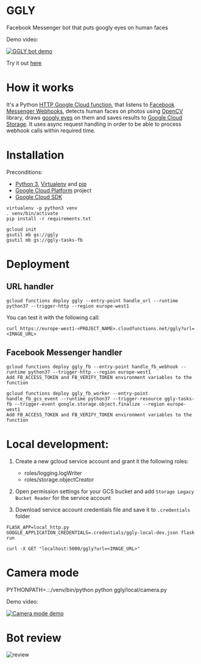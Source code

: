 # GGLY

Facebook Messenger bot that puts googly eyes on human faces

Demo video:

[![GGLY bot demo](https://img.youtube.com/vi/DIlFDJY08Ls/0.jpg)](https://www.youtube.com/watch?v=DIlFDJY08Ls)

Try it out [here](http://m.me/ggly111)

# How it works

It's a Python [HTTP Google Cloud function](https://cloud.google.com/functions/docs/tutorials/http), that listens to
[Facebook Messenger Webhooks](https://developers.facebook.com/docs/messenger-platform/webhook/), detects human faces on
photos using [OpenCV](https://opencv.org/) library, draws [googly eyes](https://en.wikipedia.org/wiki/Googly_eyes)
on them and saves results to [Google Cloud Storage](https://cloud.google.com/storage/). It uses async request handling
in order to be able to process webhook calls within required time.

# Installation

Preconditions:

* [Python 3](https://www.python.org/downloads/), [Virtualenv](https://virtualenv.pypa.io/en/latest/) and [pip](https://pypi.org/project/pip/)
* [Google Cloud Platform](https://console.cloud.google.com) project
* [Google Cloud SDK](https://cloud.google.com/sdk/)

```
virtualenv -p python3 venv
. venv/bin/activate
pip install -r requirements.txt

gcloud init
gsutil mb gs://ggly
gsutil mb gs://ggly-tasks-fb
```

# Deployment

## URL handler
```
gcloud functions deploy ggly --entry-point handle_url --runtime python37 --trigger-http --region europe-west1
```
You can test it with the following call:
```
curl https://europe-west1-<PROJECT_NAME>.cloudfunctions.net/ggly?url=<IMAGE_URL>
```
## Facebook Messenger handler
```
gcloud functions deploy ggly_fb --entry-point handle_fb_webhook --runtime python37 --trigger-http --region europe-west1
Add FB_ACCESS_TOKEN and FB_VERIFY_TOKEN environment variables to the function

gcloud functions deploy ggly_fb_worker --entry-point handle_fb_gcs_event --runtime python37 --trigger-resource ggly-tasks-fb --trigger-event google.storage.object.finalize --region europe-west1
Add FB_ACCESS_TOKEN and FB_VERIFY_TOKEN environment variables to the function
```

# Local development:

1. Create a new gcloud service account and grant it the following roles:
    - roles/logging.logWriter
    - roles/storage.objectCreator

2. Open permission settings for your GCS bucket and add `Storage Legacy Bucket Reader` for the service account
3. Download service account credentials file and save it to `.credentials` folder

```
FLASK_APP=local_http.py GOOGLE_APPLICATION_CREDENTIALS=.credentials/ggly-local-dev.json flask run
```
```
curl -X GET "localhost:5000/ggly?url=<IMAGE_URL>"
```

# Camera mode
PYTHONPATH=.:./venv/bin/python python ggly/local/camera.py

Demo video:

[![Camera mode demo](https://img.youtube.com/vi/CPTCqqRuiv4/0.jpg)](https://www.youtube.com/watch?v=CPTCqqRuiv4)

# Bot review

![review](https://user-images.githubusercontent.com/8040747/65640583-f8bd2f00-dfea-11e9-8ecf-5e1854292bc3.png)
